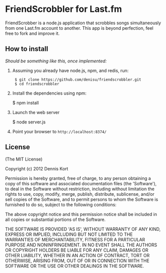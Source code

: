 # FriendScrobbler for Last.fm

FriendScrobber is a node.js application that scrobbles songs simultaneously from one Last.fm account to another. This app is beyond perfection, feel free to fork and improve it. 

## How to install

*Should be something like this, once implemented:*

1. Assuming you already have node.js, npm, and redis, run:

        $ git clone https://github.com/denisu/friendscrobbler.git
        $ cd friendscrobbler

2. Install the dependencies using npm:

	$ npm install

3. Launch the web server

	$ node server.js 

4. Point your browser to `http://localhost:8374/`

## License 

(The MIT License)

Copyright (c) 2012 Dennis Kort

Permission is hereby granted, free of charge, to any person obtaining
a copy of this software and associated documentation files (the
'Software'), to deal in the Software without restriction, including
without limitation the rights to use, copy, modify, merge, publish,
distribute, sublicense, and/or sell copies of the Software, and to
permit persons to whom the Software is furnished to do so, subject to
the following conditions:

The above copyright notice and this permission notice shall be
included in all copies or substantial portions of the Software.

THE SOFTWARE IS PROVIDED 'AS IS', WITHOUT WARRANTY OF ANY KIND,
EXPRESS OR IMPLIED, INCLUDING BUT NOT LIMITED TO THE WARRANTIES OF
MERCHANTABILITY, FITNESS FOR A PARTICULAR PURPOSE AND NONINFRINGEMENT.
IN NO EVENT SHALL THE AUTHORS OR COPYRIGHT HOLDERS BE LIABLE FOR ANY
CLAIM, DAMAGES OR OTHER LIABILITY, WHETHER IN AN ACTION OF CONTRACT,
TORT OR OTHERWISE, ARISING FROM, OUT OF OR IN CONNECTION WITH THE
SOFTWARE OR THE USE OR OTHER DEALINGS IN THE SOFTWARE.
